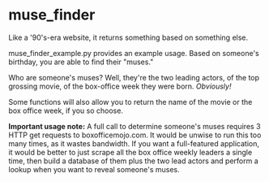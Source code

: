 # muse_finder
Like a '90's-era website, it returns something based on something else.


muse_finder_example.py provides an example usage. Based on someone's birthday, you are able to find their "muses."

Who are someone's muses? Well, they're the two leading actors, of the top grossing movie, of the box-office week they were born. *Obviously!*

Some functions will also allow you to return the name of the movie or the box office week, if you so choose.

**Important usage note:** A full call to determine someone's muses requires 3 HTTP get requests to boxofficemojo.com. It would be unwise to run this too many times, as it wastes bandwidth. If you want a full-featured application, it would be better to just scrape all the box office weekly leaders a single time, then build a database of them plus the two lead actors and perform a lookup when you want to reveal someone's muses.
